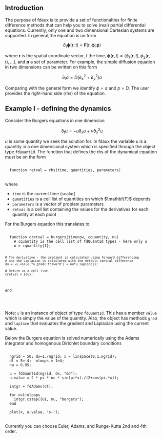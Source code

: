 <h2>Introduction</h2>

The purpose of fdaux is to provide a set of functionalties for finite difference methods that can help you to solve (real) partial differential equations. Currently, only one and two dimensional Cartesian systems are supported. 
In general,the equation is on form  

$$
  \partial_t \boldsymbol{\phi}(\mathbf{r},t) = \mathbf{F}(t,\boldsymbol{\phi}; \mathbf{p}) 
$$

where $\mathbf{r}$ is the spatial coordinate vector, $t$ the time, $\boldsymbol{\phi}(\mathbf{r},t) = (\phi_1(\mathbf{r},t) , \phi_2(\mathbf{r},t) , \ldots)$, and $\mathbf{p}$ a set of parameter. For example, the simple diffusion equation 
in two dimensions can be written on this form

$$
\partial_t a = D \left( \partial_x^2 + \partial^2_y\right) a  
$$

Comparing with the general form we identify $\phi=a$ and $p=D$. The user provides the right-hand side (rhs) of the equation.  

<h2>Example I - defining the dynamics </h2>
Consider the Burgers equations in one dimension

$$
\partial_t u = -u\partial_xu + \nu \partial_x^2 u 
$$

$u$ is some quantity we seek the solution for. In fdaux the variable $u$ is a quantity in a one dimensional system which is specified through the object type <code>fdQuant1d</code>. The function that defines the rhs of the dynamical equation must be on the form 

<pre>
<code>
  function retval = rhs(time, quantities, parameters)
</code>
</pre>
where 
<ul>
  <li><code>time</code> is the current time (scalar)</li>
  <li><code>qunatities</code> is a cell list of quantities on which $\mathbf{F}$ depends </li>
  <li><code>parameters</code> is a vector of problem parameters </li>
  <li><code>retval</code> is a cell list containing the values for the derivatives for each quantity at each point</li>
</ul>
For the Burgers equation this translates to 
<pre>
<code>
  function cretval = burgers(timenow, cquantity, nu)
    # cquantity is the cell list of fdQuant1d types - here only u
    u = cquantity{1};
  
    # The derivative - the gradient is calculated using forward differencing
    # and the Laplacian is calculated with the default central difference
    du = -u.value.*u.grad('forward') + nu*u.laplace();
  
    # Return as a cell list
    cretval = {du};
  end  
</code>
</pre>
Note: <code>u</code> is an instance of object of type <code>fdQuant1d</code>. This has a member <code>value</code> which is simply the value of the quantity. Also, the object has methods <code>grad</code> and <code>laplace</code> that evaluates the gradient and Laplacian using the current value.


Below the Burgers equation is solved numerically using the Adams integrator and homogenous Dirichlet boundary conditions 
<pre>
<code>
  ngrid = 50; dx=1./ngrid; x = linspace(0,1,ngrid);
  dt = 5e-4;  nloops = 1e4;
  nu = 0.05;

  u = fdQuant1d(ngrid, dx, "dd");
  u.value = 2 * pi * nu * sin(pi*x)./(2+cos(pi.*x));
  
  intgr = fdAdams(dt);

  for n=1:nloops
    intgr.cstep({u}, nu, "burgers");
  end
  
  plot(x, u.value, 's-');
</code>
</pre>
Currently you can choose Euler, Adams, and Runge-Kutta 2nd and 4th order.


